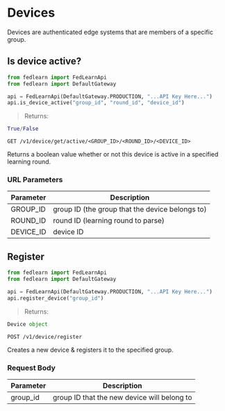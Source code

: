 # Devices

Devices are authenticated edge systems that are members of a specific group.

## Is device active?

```python
from fedlearn import FedLearnApi
from fedlearn import DefaultGateway

api = FedLearnApi(DefaultGateway.PRODUCTION, "...API Key Here...")
api.is_device_active("group_id", "round_id", "device_id")
```

> Returns:

```python
True/False
```

`GET /v1/device/get/active/<GROUP_ID>/<ROUND_ID>/<DEVICE_ID>`

Returns a boolean value whether or not this device is active in a specified learning round.

### URL Parameters

Parameter | Description
--------- | -----------
GROUP_ID | group ID (the group that the device belongs to)
ROUND_ID | round ID (learning round to parse)
DEVICE_ID | device ID

## Register

```python
from fedlearn import FedLearnApi
from fedlearn import DefaultGateway

api = FedLearnApi(DefaultGateway.PRODUCTION, "...API Key Here...")
api.register_device("group_id")
```

> Returns:

```python
Device object
```

`POST /v1/device/register`

Creates a new device & registers it to the specified group.

### Request Body

Parameter | Description
--------- | -----------
group_id | group ID that the new device will belong to
